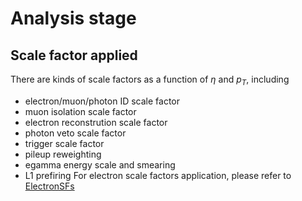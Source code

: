# Analysis stage

## Scale factor applied

There are kinds of scale factors as a function of $\eta$ and $p_{T}$, including
- electron/muon/photon ID scale factor
- muon isolation scale factor
- electron reconstrution scale factor
- photon veto scale factor
- trigger scale factor
- pileup reweighting
- egamma energy scale and smearing
- L1 prefiring 
For electron scale factors application, please refer to [ElectronSFs](https://twiki.cern.ch/twiki/bin/view/CMS/TWikiSMP-EGM-Electron)
